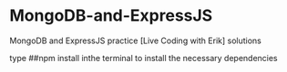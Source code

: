 # MongoDB-and-ExpressJS
MongoDB and ExpressJS practice [Live Coding with Erik] solutions

type ##npm install inthe terminal to install the necessary dependencies
